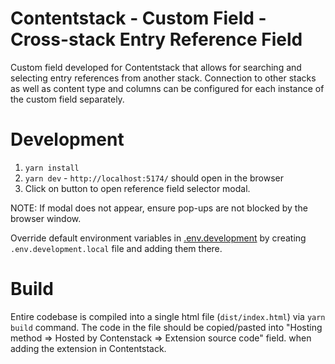 # Contentstack - Custom Field - Cross-stack Entry Reference Field

Custom field developed for Contentstack that allows for searching and selecting entry references from another stack. Connection to other stacks as well as content type and columns can be configured for each instance of the custom field separately.

# Development

1. `yarn install`
2. `yarn dev` - `http://localhost:5174/` should open in the browser
3. Click on button to open reference field selector modal.

NOTE: If modal does not appear, ensure pop-ups are not blocked by the browser window.

Override default environment variables in [.env.development](.env.development) by creating `.env.development.local` file and adding them there.

# Build

Entire codebase is compiled into a single html file (`dist/index.html`) via `yarn build` command. The code in the file should be copied/pasted into "Hosting method => Hosted by Contenstack => Extension source code" field. when adding the extension in Contentstack.
